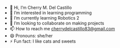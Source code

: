 - 👋 Hi, I’m Cherry M. Del Castillo 
- 👀 I’m interested in learning programming 
- 🌱 I’m currently learning Robotics 2 
- 💞️ I’m looking to collaborate on making projects 
- 📫 How to reach me cherrydelcastillo83@gmail.com
- 😄 Pronouns: she/her 
- ⚡ Fun fact: I like cats and sweets

<!---
Shewwy02/Shewwy02 is a ✨ special ✨ repository because its `README.md` (this file) appears on your GitHub profile.
You can click the Preview link to take a look at your changes.
--->
